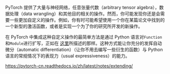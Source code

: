 PyTorch 提供了大量与神经网络，任意张量代数（arbitrary tensor algebra），数据处理（data wrangling）和其他目的相关的操作。然而，你可能发现你还是会需要一些更加自定义的操作。例如，你有时可能希望使用一个你在某篇论文中找到的一个新型的激活函数，或者是实现一个为了你的研究所开发的新操作。

在 PyTorch 中集成这种自定义操作的最简单方法是通过 Python 语言对`Function`和`Module`进行扩写，正如在 [这里](https://pytorch.org/docs/master/notes/extending.html)所描述的那样。这种方式能让你充分的发挥自动微分（automatic differentiation）（让你不用去编写一些衍生的函数）与 Python 语言的常规情况下的表现力（usual expressiveness）的能力。





https://pytorch-cn.readthedocs.io/zh/latest/notes/extending/